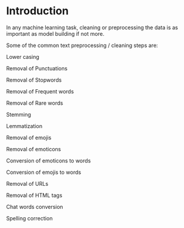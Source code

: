 # Introduction
In any machine learning task, cleaning or preprocessing the data is as important as model building if not more.


Some of the common text preprocessing / cleaning steps are:

Lower casing

Removal of Punctuations

Removal of Stopwords

Removal of Frequent words

Removal of Rare words

Stemming

Lemmatization

Removal of emojis

Removal of emoticons

Conversion of emoticons to words

Conversion of emojis to words

Removal of URLs

Removal of HTML tags

Chat words conversion

Spelling correction

